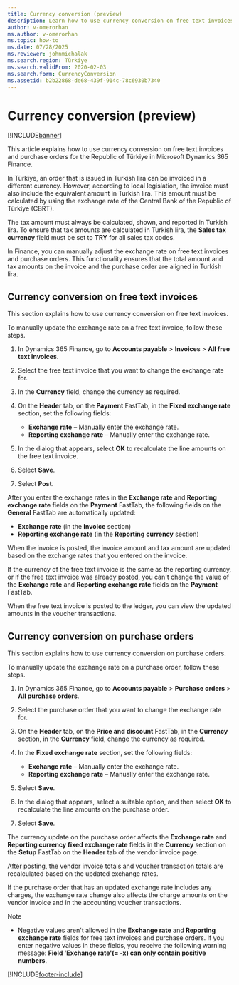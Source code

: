 ```yaml
---
title: Currency conversion (preview)
description: Learn how to use currency conversion on free text invoices and purchase orders for the Republic of Türkiye in Microsoft Dynamics 365 Finance. 
author: v-omerorhan 
ms.author: v-omerorhan 
ms.topic: how-to
ms.date: 07/28/2025 
ms.reviewer: johnmichalak
ms.search.region: Türkiye 
ms.search.validFrom: 2020-02-03 
ms.search.form: CurrencyConversion 
ms.assetid: b2b22868-de68-439f-914c-78c6930b7340
---
```


# Currency conversion (preview)

[!INCLUDE[banner](../../includes/banner.md)]

This article explains how to use currency conversion on free text invoices and purchase orders for the Republic of Türkiye in Microsoft Dynamics 365 Finance. 

In Türkiye, an order that is issued in Turkish lira can be invoiced in a different currency. However, according to local legislation, the invoice must also include the equivalent amount in Turkish lira. This amount must be calculated by using the exchange rate of the Central Bank of the Republic of Türkiye (CBRT).

The tax amount must always be calculated, shown, and reported in Turkish lira. To ensure that tax amounts are calculated in Turkish lira, the **Sales tax currency** field must be set to **TRY** for all sales tax codes.

In Finance, you can manually adjust the exchange rate on free text invoices and purchase orders. This functionality ensures that the total amount and tax amounts on the invoice and the purchase order are aligned in Turkish lira.

## Currency conversion on free text invoices

This section explains how to use currency conversion on free text invoices.

To manually update the exchange rate on a free text invoice, follow these steps.

1. In Dynamics 365 Finance, go to **Accounts payable** \> **Invoices** \> **All free text invoices**.
1. Select the free text invoice that you want to change the exchange rate for.
1. In the **Currency** field, change the currency as required.
1. On the **Header** tab, on the **Payment** FastTab, in the **Fixed exchange rate** section, set the following fields:

    - **Exchange rate** – Manually enter the exchange rate.
    - **Reporting exchange rate** – Manually enter the exchange rate.

1. In the dialog that appears, select **OK** to recalculate the line amounts on the free text invoice.
1. Select **Save**.
1. Select **Post**.

After you enter the exchange rates in the **Exchange rate** and **Reporting exchange rate** fields on the **Payment** FastTab, the following fields on the **General** FastTab are automatically updated:

- **Exchange rate** (in the **Invoice** section)
- **Reporting exchange rate** (in the **Reporting currency** section)

When the invoice is posted, the invoice amount and tax amount are updated based on the exchange rates that you entered on the invoice.

If the currency of the free text invoice is the same as the reporting currency, or if the free text invoice was already posted, you can't change the value of the **Exchange rate** and **Reporting exchange rate** fields on the **Payment** FastTab.

When the free text invoice is posted to the ledger, you can view the updated amounts in the voucher transactions.

## Currency conversion on purchase orders

This section explains how to use currency conversion on purchase orders.

To manually update the exchange rate on a purchase order, follow these steps.

1. In Dynamics 365 Finance, go to **Accounts payable** \> **Purchase orders** \> **All purchase orders**.
1. Select the purchase order that you want to change the exchange rate for.
1. On the **Header** tab, on the **Price and discount** FastTab, in the **Currency** section, in the **Currency** field, change the currency as required.
1. In the **Fixed exchange rate** section, set the following fields:

    - **Exchange rate** – Manually enter the exchange rate.
    - **Reporting exchange rate** – Manually enter the exchange rate.

1. Select **Save**.
1. In the dialog that appears, select a suitable option, and then select **OK** to recalculate the line amounts on the purchase order.
1. Select **Save**.

The currency update on the purchase order affects the **Exchange rate** and **Reporting currency fixed exchange rate** fields in the **Currency** section on the **Setup** FastTab on the **Header** tab of the vendor invoice page.  

After posting, the vendor invoice totals and voucher transaction totals are recalculated based on the updated exchange rates.

If the purchase order that has an updated exchange rate includes any charges, the exchange rate change also affects the charge amounts on the vendor invoice and in the accounting voucher transactions.

> [!NOTE]
> - Negative values aren't allowed in the **Exchange rate** and **Reporting exchange rate** fields for free text invoices and purchase orders. If you enter negative values in these fields, you receive the following warning message: **Field 'Exchange rate'(= -x) can only contain positive numbers**.

[!INCLUDE[footer-include](../../../includes/footer-banner.md)]
